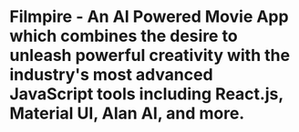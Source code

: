 # Filmpire - An AI Powered Movie App which combines the desire to unleash powerful creativity with the industry's most advanced JavaScript tools including React.js, Material UI, Alan AI, and more.
